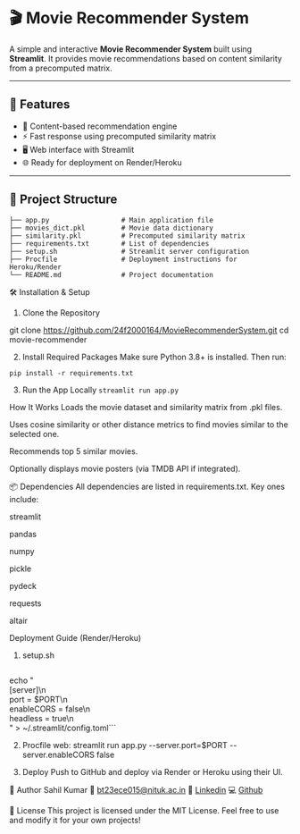 # 🎬 Movie Recommender System

A simple and interactive **Movie Recommender System** built using **Streamlit**. It provides movie recommendations based on content similarity from a precomputed matrix.

---

## 🚀 Features

- 🎯 Content-based recommendation engine  
- ⚡ Fast response using precomputed similarity matrix  
- 🖥️ Web interface with Streamlit  
- 🌐 Ready for deployment on Render/Heroku

---

## 📁 Project Structure

```
├── app.py                  # Main application file
├── movies_dict.pkl         # Movie data dictionary
├── similarity.pkl          # Precomputed similarity matrix
├── requirements.txt        # List of dependencies
├── setup.sh                # Streamlit server configuration
├── Procfile                # Deployment instructions for Heroku/Render
└── README.md               # Project documentation
```
🛠️ Installation & Setup

1. Clone the Repository

git clone https://github.com/24f2000164/MovieRecommenderSystem.git
cd movie-recommender

2. Install Required Packages
 Make sure Python 3.8+ is installed. Then run:


```pip install -r requirements.txt```


 3. Run the App Locally
```streamlit run app.py```

How It Works
Loads the movie dataset and similarity matrix from .pkl files.

Uses cosine similarity or other distance metrics to find movies similar to the selected one.

Recommends top 5 similar movies.

Optionally displays movie posters (via TMDB API if integrated).

📦 Dependencies
All dependencies are listed in requirements.txt. Key ones include:

streamlit

pandas

numpy

pickle

pydeck

requests

altair

Deployment Guide (Render/Heroku)

1. setup.sh
   ```mkdir -p ~/.streamlit/
echo "\
[server]\n\
port = \$PORT\n\
enableCORS = false\n\
headless = true\n\
" > ~/.streamlit/config.toml```

2. Procfile
   web: streamlit run app.py --server.port=$PORT --server.enableCORS false


3. Deploy
Push to GitHub and deploy via Render or Heroku using their UI.

👤 Author
Sahil Kumar
📧 bt23ece015@nituk.ac.in
🔗 [Linkedin](https://www.linkedin.com/in/sahil-kumar-1645a3324?lipi=urn%3Ali%3Apage%3Ad_flagship3_profile_view_base_contact_details%3BsZ9%2BLcdJRjif4SB7%2FFO1%2BQ%3D%3D)
💻  [Github](https://github.com/24f2000164/)

📄 License
This project is licensed under the MIT License.
Feel free to use and modify it for your own projects!
